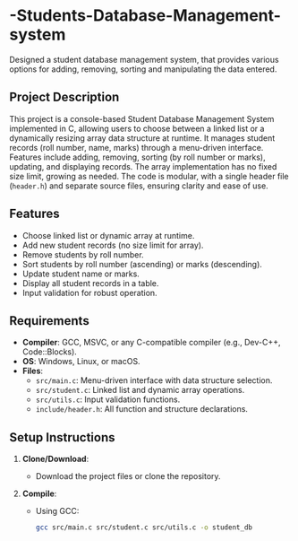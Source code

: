 # -Students-Database-Management-system
Designed a student database management system, that provides various options for adding, removing, sorting and manipulating the data entered. 

## Project Description
This project is a console-based Student Database Management System implemented in C, allowing users to choose between a linked list or a dynamically resizing array data structure at runtime. It manages student records (roll number, name, marks) through a menu-driven interface. Features include adding, removing, sorting (by roll number or marks), updating, and displaying records. The array implementation has no fixed size limit, growing as needed. The code is modular, with a single header file (`header.h`) and separate source files, ensuring clarity and ease of use.

## Features
- Choose linked list or dynamic array at runtime.
- Add new student records (no size limit for array).
- Remove students by roll number.
- Sort students by roll number (ascending) or marks (descending).
- Update student name or marks.
- Display all student records in a table.
- Input validation for robust operation.

## Requirements
- **Compiler**: GCC, MSVC, or any C-compatible compiler (e.g., Dev-C++, Code::Blocks).
- **OS**: Windows, Linux, or macOS.
- **Files**:
  - `src/main.c`: Menu-driven interface with data structure selection.
  - `src/student.c`: Linked list and dynamic array operations.
  - `src/utils.c`: Input validation functions.
  - `include/header.h`: All function and structure declarations.

## Setup Instructions
1. **Clone/Download**:
   - Download the project files or clone the repository.

2. **Compile**:
   - Using GCC:
     ```bash
     gcc src/main.c src/student.c src/utils.c -o student_db
